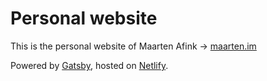 # Personal website
This is the personal website of Maarten Afink → [maarten.im](https://www.maarten.im/)

Powered by [Gatsby](https://gatsbyjs.org/), hosted on [Netlify](https://www.netlify.com/).
